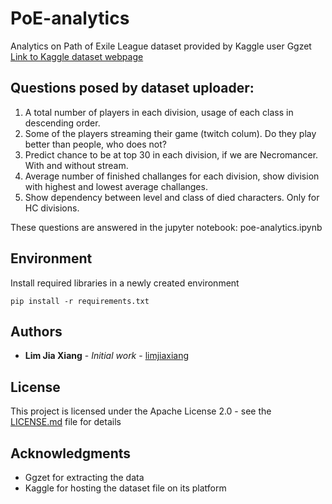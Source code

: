 # PoE-analytics
Analytics on Path of Exile League dataset provided by Kaggle user Ggzet<br>
[Link to Kaggle dataset webpage](https://www.kaggle.com/gagazet/path-of-exile-league-statistic)

## Questions posed by dataset uploader:
1. A total number of players in each division, usage of each class in descending order.
2. Some of the players streaming their game (twitch colum). Do they play better than people, who does not?
3. Predict chance to be at top 30 in each division, if we are Necromancer. With and without stream.
4. Average number of finished challanges for each division, show division with highest and lowest average challanges.
5. Show dependency between level and class of died characters. Only for HC divisions.

These questions are answered in the jupyter notebook: poe-analytics.ipynb

## Environment

Install required libraries in a newly created environment
```
pip install -r requirements.txt
```

## Authors

* **Lim Jia Xiang** - *Initial work* - [limjiaxiang](https://github.com/limjiaxiang)

## License

This project is licensed under the Apache License 2.0 - see the [LICENSE.md](LICENSE.md) file for details

## Acknowledgments

* Ggzet for extracting the data
* Kaggle for hosting the dataset file on its platform
